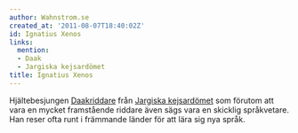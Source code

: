 ```yaml
---
author: Wahnstrom.se
created_at: '2011-08-07T18:40:02Z'
id: Ignatius Xenos
links:
  mention:
  - Daak
  - Jargiska kejsardömet
title: Ignatius Xenos
---
```


Hjältebesjungen [Daakriddare] från [Jargiska kejsardömet] som förutom att vara en mycket framstående
riddare även sägs vara en skicklig språkvetare. Han reser ofta runt i främmande länder för att lära
sig nya språk.

  [Daakriddare]: Daak
  [Jargiska kejsardömet]: Jargiska_kejsardömet